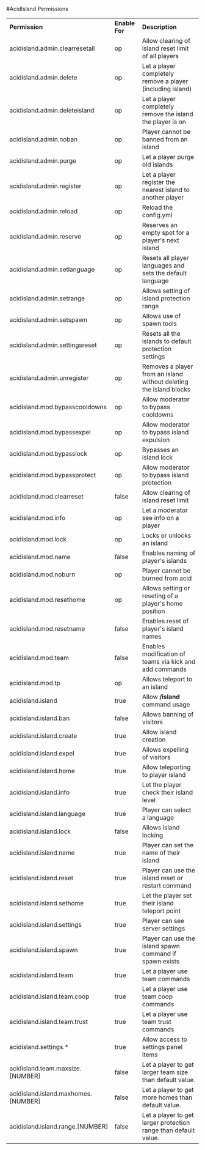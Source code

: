 #AcidIsland Permissions

<table align='center'>
<tr>
<td align='left'><b>Permission</b></td>
<td align='left'><b>Enable For</b></td>
<td align='left'><b>Description</b></td>
</tr>
<tr>
<td align='left'>acidisland.admin.clearresetall</td>
<td align='left'>op</td>
<td align='left'>Allow clearing of island reset limit of all players</td>
</tr>
<tr>
<td align='left'>acidisland.admin.delete</td>
<td align='left'>op</td>
<td align='left'>Let a player completely remove a player (including island)</td>
</tr>
<tr>
<td align='left'>acidisland.admin.deleteisland</td>
<td align='left'>op</td>
<td align='left'>Let a player completely remove the island the player is on</td>
</tr>
<tr>
<td align='left'>acidisland.admin.noban</td>
<td align='left'>op</td>
<td align='left'>Player cannot be banned from an island</td>
</tr>
<tr>
<td align='left'>acidisland.admin.purge</td>
<td align='left'>op</td>
<td align='left'>Let a player purge old islands</td>
</tr>
<tr>
<td align='left'>acidisland.admin.register</td>
<td align='left'>op</td>
<td align='left'>Let a player register the nearest island to another player</td>
</tr>
<tr>
<td align='left'>acidisland.admin.reload</td>
<td align='left'>op</td>
<td align='left'>Reload the config.yml</td>
</tr>
<tr>
<td align='left'>acidisland.admin.reserve</td>
<td align='left'>op</td>
<td align='left'>Reserves an empty spot for a player's next island</td>
</tr>
<tr>
<td align='left'>acidisland.admin.setlanguage</td>
<td align='left'>op</td>
<td align='left'>Resets all player languages and sets the default language</td>
</tr>
<tr>
<td align='left'>acidisland.admin.setrange</td>
<td align='left'>op</td>
<td align='left'>Allows setting of island protection range</td>
</tr>
<tr>
<td align='left'>acidisland.admin.setspawn</td>
<td align='left'>op</td>
<td align='left'>Allows use of spawn tools</td>
</tr>
<tr>
<td align='left'>acidisland.admin.settingsreset</td>
<td align='left'>op</td>
<td align='left'>Resets all the islands to default protection settings</td>
</tr>
<tr>
<td align='left'>acidisland.admin.unregister</td>
<td align='left'>op</td>
<td align='left'>Removes a player from an island without deleting the island blocks</td>
</tr>
<tr>
<td align='left'>acidisland.mod.bypasscooldowns</td>
<td align='left'>op</td>
<td align='left'>Allow moderator to bypass cooldowns</td>
</tr>
<tr>
<td align='left'>acidisland.mod.bypassexpel</td>
<td align='left'>op</td>
<td align='left'>Allow moderator to bypass island expulsion</td>
</tr>
<tr>
<td align='left'>acidisland.mod.bypasslock</td>
<td align='left'>op</td>
<td align='left'>Bypasses an island lock</td>
</tr>
<tr>
<td align='left'>acidisland.mod.bypassprotect</td>
<td align='left'>op</td>
<td align='left'>Allow moderator to bypass island protection</td>
</tr>
<tr>
<td align='left'>acidisland.mod.clearreset</td>
<td align='left'>false</td>
<td align='left'>Allow clearing of island reset limit</td>
</tr>
<tr>
<td align='left'>acidisland.mod.info</td>
<td align='left'>op</td>
<td align='left'>Let a moderator see info on a player</td>
</tr>
<tr>
<td align='left'>acidisland.mod.lock</td>
<td align='left'>op</td>
<td align='left'>Locks or unlocks an island</td>
</tr> 
<tr>
<td align='left'>acidisland.mod.name</td>
<td align='left'>false</td>
<td align='left'>Enables naming of player's islands</td>
</tr>
<tr>
<td align='left'>acidisland.mod.noburn</td>
<td align='left'>op</td>
<td align='left'>Player cannot be burned from acid</td>
</tr>
<tr>
<td align='left'>acidisland.mod.resethome</td>
<td align='left'>op</td>
<td align='left'>Allows setting or reseting of a player's home position</td>
</tr>
<tr>
<td align='left'>acidisland.mod.resetname</td>
<td align='left'>false</td>
<td align='left'>Enables reset of player's island names</td>
</tr>
<tr>
<td align='left'>acidisland.mod.team</td>
<td align='left'>false</td>
<td align='left'>Enables modification of teams via kick and add commands</td>
</tr>
<tr>
<td align='left'>acidisland.mod.tp</td>
<td align='left'>op</td>
<td align='left'>Allows teleport to an island</td>
</tr>
<tr>
<td align='left'>acidisland.island</td>
<td align='left'>true</td>
<td align='left'>Allow <b>/island</b> command usage</td>
</tr>
<tr>
<td align='left'>acidisland.island.ban</td>
<td align='left'>false</td>
<td align='left'>Allows banning of visitors</td>
</tr>
<tr>
<td align='left'>acidisland.island.create</td>
<td align='left'>true</td>
<td align='left'>Allow island creation</td>
</tr>
<tr>
<td align='left'>acidisland.island.expel</td>
<td align='left'>true</td>
<td align='left'>Allows expelling of visitors</td>
</tr>
<tr>
<td align='left'>acidisland.island.home</td>
<td align='left'>true</td>
<td align='left'>Allow teleporting to player island</td>
</tr>
<tr>
<td align='left'>acidisland.island.info</td>
<td align='left'>true</td>
<td align='left'>Let the player check their island level</td>
</tr>
<tr>
<td align='left'>acidisland.island.language</td>
<td align='left'>true</td>
<td align='left'>Player can select a language</td>
</tr>
<tr>
<td align='left'>acidisland.island.lock</td>
<td align='left'>false</td>
<td align='left'>Allows island locking</td>
</tr>
<tr>
<td align='left'>acidisland.island.name</td>
<td align='left'>true</td>
<td align='left'>Player can set the name of their island</td>
</tr>
<tr>
<td align='left'>acidisland.island.reset</td>
<td align='left'>true</td>
<td align='left'>Player can use the island reset or restart command</td>
</tr>
<tr>
<td align='left'>acidisland.island.sethome</td>
<td align='left'>true</td>
<td align='left'>Let the player set their island teleport point</td>
</tr>
<tr>
<td align='left'>acidisland.island.settings</td>
<td align='left'>true</td>
<td align='left'>Player can see server settings</td>
</tr>
<tr>
<td align='left'>acidisland.island.spawn</td>
<td align='left'>true</td>
<td align='left'>Player can use the island spawn command if spawn exists</td>
</tr>
<tr>
<td align='left'>acidisland.island.team</td>
<td align='left'>true</td>
<td align='left'>Let a player use team commands</td>
</tr>
<tr>
<td align='left'>acidisland.island.team.coop</td>
<td align='left'>true</td>
<td align='left'>Let a player use team coop commands</td>
</tr>
<tr>
<td align='left'>acidisland.island.team.trust</td>
<td align='left'>true</td>
<td align='left'>Let a player use team trust commands</td>
</tr>
<tr>
<td align='left'>acidisland.settings.*</td>
<td align='left'>true</td>
<td align='left'>Allow access to settings panel items</td>
</tr>
<tr>
<td align='left'>acidisland.team.maxsize.[NUMBER]</td>
<td align='left'>false</td>
<td align='left'>Let a player to get larger team size than default value.</td>
</tr>
<tr>
<td align='left'>acidisland.island.maxhomes.[NUMBER]</td>
<td align='left'>false</td>
<td align='left'>Let a player to get more homes than default value.</td>
</tr>
<tr>
<td align='left'>acidisland.island.range.[NUMBER]</td>
<td align='left'>false</td>
<td align='left'>Let a player to get larger protection range than default value.</td>
</tr>
</table>